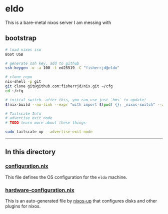 # eldo

This is a bare-metal nixos server I am messing with 

## bootstrap

```bash
# load nixos iso
Boot USB 

# generate ssh key, add to github
ssh-keygen -o -a 100 -t ed25519 -C "fisherrjd@eldo"

# clone repo
nix-shell -p git
git clone git@github.com:fisherrjd/nix.git ~/cfg
cd ~/cfg

# initial switch. after this, you can use just `hms` to update!
$(nix-build --no-link --expr "with import $(pwd) {}; _nixos-switch" --argstr host "eldo")/bin/switch

# Tailscale Info
# advertise exit node 
# TODO learn more about these things

sudo tailscale up --advertise-exit-node
```

---

## In this directory

### [configuration.nix](./configuration.nix)

This file defines the OS configuration for the `eldo` machine.

### [hardware-configuration.nix](./hardware-configuration.nix)

This is an auto-generated file by [nixos-up](https://github.com/samuela/nixos-up) that configures disks and other plugins for nixos.